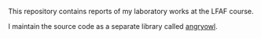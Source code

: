 This repository contains reports of my laboratory works at the LFAF course.

I maintain the source code as a separate library called [angryowl](https://github.com/shunlog/angryowl).

